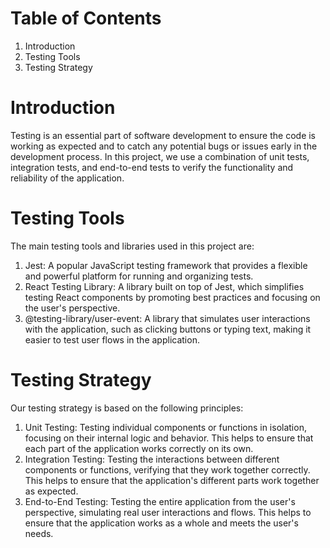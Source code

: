 # Table of Contents
1. Introduction
2. Testing Tools
3. Testing Strategy

# Introduction
Testing is an essential part of software development to ensure the code is working as expected and to catch any potential bugs or issues early in the development process. In this project, we use a combination of unit tests, integration tests, and end-to-end tests to verify the functionality and reliability of the application.

# Testing Tools
The main testing tools and libraries used in this project are:

1. Jest: A popular JavaScript testing framework that provides a flexible and powerful platform for running and organizing tests.
2. React Testing Library: A library built on top of Jest, which simplifies testing React components by promoting best practices and focusing on the user's perspective.
3. @testing-library/user-event: A library that simulates user interactions with the application, such as clicking buttons or typing text, making it easier to test user flows in the application.

# Testing Strategy
Our testing strategy is based on the following principles:

1. Unit Testing: Testing individual components or functions in isolation, focusing on their internal logic and behavior. This helps to ensure that each part of the application works correctly on its own.
2. Integration Testing: Testing the interactions between different components or functions, verifying that they work together correctly. This helps to ensure that the application's different parts work together as expected.
3. End-to-End Testing: Testing the entire application from the user's perspective, simulating real user interactions and flows. This helps to ensure that the application works as a whole and meets the user's needs.

